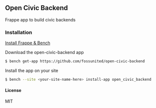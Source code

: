 ## Open Civic Backend

Frappe app to build civic backends

### Installation

[Install Frappe & Bench ](https://github.com/frappe/bench#installation)

Download the open-civic-backend app

```sh
$ bench get-app https://github.com/fossunited/open-civic-backend
```

Install the app on your site

```sh
$ bench --site <your-site-name-here> install-app open_civic_backend
```



#### License

MIT
